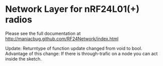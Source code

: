 # Network Layer for nRF24L01(+) radios

Please see the full documentation at http://maniacbug.github.com/RF24Network/index.html 

Update: Returntype of function update changed from void to bool.
Advantage of this change: If there is through-trafic on a node you can act inside the sketch.
